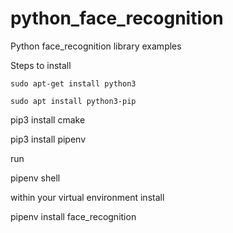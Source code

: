 # python_face_recognition
Python face_recognition library examples


Steps to install

``` sudo apt-get install python3 ```

```sudo apt install python3-pip``` 

pip3 install cmake

pip3 install pipenv

run

pipenv shell

within your virtual environment install

pipenv install face_recognition

